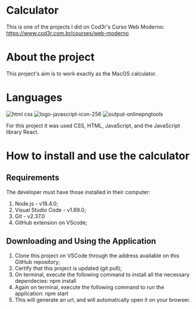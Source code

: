 # Calculator

This is one of the projects I did on Cod3r's Curso Web Moderno: https://www.cod3r.com.br/courses/web-moderno

# About the project

This project's aim is to work exactly as the MacOS calculator.

# Languages

![html css](https://user-images.githubusercontent.com/90659182/178117918-3dfff004-107f-4406-b58c-5fd0af75b9f7.png) ![logo-javascript-icon-256](https://user-images.githubusercontent.com/90659182/177426108-f7a8df9a-cb22-44fd-95e1-e0161b4a564b.png) ![output-onlinepngtools](https://user-images.githubusercontent.com/90659182/177425888-a70bdcf7-92b2-4415-ae90-2d440d03732a.png) 

For this project it was used CSS, HTML, JavaScript, and the JavaScript library React.

# How to install and use the calculator

## Requirements

The developer must have those installed in their computer:

1. Node.js - v18.4.0;
2. Visual Studio Code - v1.69.0;
3. Git - v2.37.0
3. GitHub extension on VScode;

## Downloading and Using the Application

1. Clone this project on VSCode through the address available on this GitHub repository;
2. Certify that this project is updated (git pull);
3. On terminal, execute the following command to install all the necessary dependecies: 
                npm install 
4. Again on terminal, execute the following command to run the application:
                npm start
5. This will generate an url, and will automatically open it on your browser.